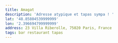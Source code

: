 ```yaml
---
title: Amagat
description: 'Adresse atypique et tapas sympa ! '
lat: '48.85804539999999'
lon: '2.396694799999999'
address: 23 Villa Riberolle, 75020 Paris, France
tags: bar restaurant tapas
---
```

